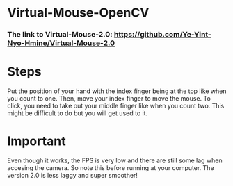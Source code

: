 # Virtual-Mouse-OpenCV

### The link to Virtual-Mouse-2.0: https://github.com/Ye-Yint-Nyo-Hmine/Virtual-Mouse-2.0


# Steps

Put the position of your hand with the index finger being at the top like when you count to one.
Then, move your index finger to move the mouse.
To click, you need to take out your middle finger like when you count two.
This might be difficult to do but you will get used to it.

# Important

Even though it works, the FPS is very low and there are still some lag when accesing the camera. So note this before running at your computer.
The version 2.0 is less laggy and super smoother!

